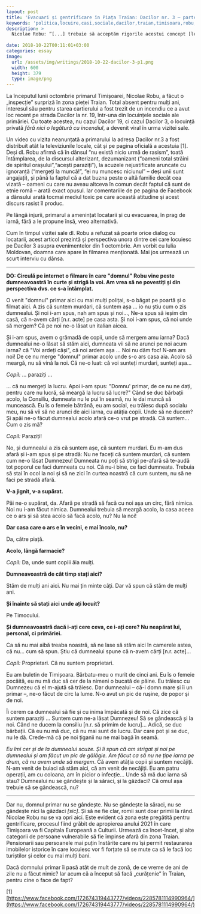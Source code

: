 ```yaml
---
layout: post
title: 'Evacuari și gentrificare în Piața Traian: Dacilor nr. 3 — partea 1'
keywords: 'politica,locuire,casi,sociale,dacilor,traian,timisoara,robu,incendiu,evacuare,gentrificare,gentrification,social,housing'
description: >
  Nicolae Robu: ”[...] trebuie să acceptăm rigorile acestui concept [lege] și când simțim că am fi mai eficienți în afara lor!”
  
date: 2018-10-22T00:11:01+03:00
categories: essay
image:
  url: /assets/img/writings/2018-10-22-dacilor-3-p1.png
  width: 600
  height: 379
  type: image/png
---
```


La începutul lunii octombrie primarul Timișoarei, Nicolae Robu, a făcut o „inspecție” surpriză în zona pieței Traian. Total absent pentru mulți ani, interesul său pentru starea cartierului a fost trezit de un incendiu ce a avut loc recent pe strada Dacilor la nr. 19, într-una din locuințele sociale ale primăriei. Cu toate acestea, nu cazul Dacilor 19, ci cazul Dacilor 3, o locuință privată *fără nici o legătură cu incendiul*, a devenit viral în urma vizitei sale. 

Un video cu vizita neanunțată a primarului la adresa Dacilor nr.3 a fost distribuit atât la televiziunile locale, cât și pe pagina oficială a acestuia [1]. Deși dl. Robu afirmă că în dânsul “nu există nicio urmă de rasism”, toată întâmplarea, de la discursul alterizant, dezumanizant (“oameni total străini de spiritul orașului”,“acești paraziți”), la acuzele nejustificate aruncate cu ignoranță (“mergeți la muncă!”, “ei nu muncesc niciunul” – deși unii sunt angajați), și până la faptul că a dat buzna peste o altă familie decât cea vizată – oameni cu care nu aveau altceva în comun decât faptul că sunt de etnie romă – arată exact opusul. Iar comentariile de pe pagina de Facebook a dânsului arată tocmai mediul toxic pe care această atitudine și acest discurs rasist îl produc. 

Pe lângă injurii, primarul a amenințat locatarii și cu evacuarea, în prag de iarnă, fără a le propune însă, vreo alternativă. 

Cum în timpul vizitei sale dl. Robu a refuzat să poarte orice dialog cu locatarii, acest articol prezintă și perspectiva unora dintre cei care locuiesc pe Dacilor 3 asupra evenimentelor din 1 octombrie. Am vorbit cu Iulia Moldovan, doamna care apare în filmarea menționată. Mai jos urmează un scurt interviu cu dânsa.

------

<b>DO: Circulă pe internet o filmare în care "domnul" Robu vine peste dumneavoastră în curte și strigă la voi. Am vrea să ne povestiți și din perspectiva dvs. ce s-a întâmplat.</b>  

O venit "domnul" primar aici cu mai mulți polițai, s-o băgat pe poartă și o filmat aici. A zis că suntem murdari, că suntem așa ... io nu știu cum o zis dumnealui. Și noi i-am spus, nah am spus și noi..., Ne-a spus să ieșim din casă, că n-avem cărți [n.r. acte] pe casa asta. Și noi i-am spus, că noi unde să mergem? Că pe noi ne-o lăsat un italian aicea.

Și i-am spus, avem o grămadă de copii, unde să mergem amu iarna? Dacă dumnealui ne-o lăsat să stăm aici, dumneata vii să ne arunci pe noi acum iarna? că "Voi ardeți căși", că noi ardem așa ... Noi nu dăm foc! N-am ars noi! De ce nu merge "domnul" primar acolo unde s-o ars casa aia. Acolo să meargă, nu să vină la noi. Că ne-o luat: că voi sunteți murdari, sunteți așa...

_Copil:_ ... paraziți ...

... că nu mergeți la lucru. Apoi i-am spus: "Domnu' primar, de ce nu ne dați,  pentru care nu lucră, să meargă la lucru să lucre?" Când se duc bărbații acolo, la Consiliu, dumneata nu le pui în seamă, nu le dai muncă să muncească. Eu îs o femeie bătrână, eu am social, eu trăiesc după socialu meu, nu să vii să ne arunci de aici iarna, cu atâția copii. Unde să ne ducem? Și apăi ne-o făcut dumnealui acolo afară ce-o vrut pe stradă. Că suntem... Cum o zis mă?

_Copil:_ Paraziți!

No, și dumnealui a zis că suntem așe, că suntem murdari. Eu m-am dus afară și i-am spus și pe stradă: Nu ne faceți că suntem murdari, că suntem cum ne-o lăsat Dumnezeu! Dumneata nu poți să strigi pe-afară să te-audă tot poporul ce faci dumneata cu noi. Că nu-i bine, ce faci dumneata. Trebuia să stai în ocol la noi și să ne zici în curtea noastră că cum suntem, nu să ne faci pe stradă afară. 

<b>V-a jignit, v-a supărat.</b>  

Păi ne-o supărat, da. Afară pe stradă să facă cu noi așa un circ, fără nimica. Noi nu i-am făcut nimica. Dumnealui trebuia să meargă acolo, la casa aceea ce o ars și să stea acolo să facă acolo, nu? Nu la noi!

<b>Dar casa care o ars e în vecini, e mai încolo, nu?</b>  

Da, către piață. 

<b>Acolo, lângă farmacie?</b>  

_Copil:_ Da, unde sunt copiii ăia mulți.  

<b>Dumneavoastră de cât timp stați aici?</b>  

Stăm de mulți ani aici. Nu mai țin minte câți. Dar vă spun că stăm de mulți ani. 

<b>Și înainte să stați aici unde ați locuit?</b>  

Pe Timocului.

<b>Și dumneavoastră dacă i-ați cere ceva, ce i-ați cere? Nu neapărat lui, personal, ci primăriei.</b>   

Ca să nu mai aibă treaba noastră, să ne lase să stăm aici în camerele astea, că nu... cum să spun. Știu că dumnealui spune că n-avem cărți [n.r. acte]...

_Copil:_ Proprietari. Că nu suntem proprietari.

Eu am buletin de Timișoara. Bărbatu-meu o murit de cinci ani. Eu îs o femeie pocăită, eu nu mă duc să cer de la nimeni o bucată de pâine. Eu trăiesc cu Dumnezeu că el m-ajută să trăiesc. Dar dumnealui – că-i domn mare și îi un primar –, ne-o făcut de circ la lume. N-o avut un pic de rușine, de popor și de noi.

Îi cerem ca dumnealui să fie și cu inima împăcată și de noi. Că zice că suntem paraziți … Suntem cum ne-a lăsat Dumnezeu! Să se gândească și la noi. Când ne ducem la consiliu [n.r. să primim de lucru]… Adică, se duc bărbații. Că eu nu mă duc, că nu mai sunt de lucru. Dar care pot și se duc, nu le dă. Crede-mă că pe noi țiganii nu ne mai bagă în seamă. 

_Eu îmi cer și de la dumnealui scuze. Și îi spun că am strigat și noi pe dumnealui și am făcut un pic de gălăgie. Am făcut ca să nu ne țipe iarna pe drum, că nu avem unde să mergem_. Că avem atâția copii și suntem necăjiți. N-am venit de buiaci să stăm aici, că am venit de necăjiți. Eu am patru operații, am cu coloana, am în picior o infecție... Unde să mă duc iarna să stau? Dumnealui nu se gândește și la săraci, și la găzdaci? Că omul așa trebuie să se gândească, nu? 

------

Dar nu, domnul primar nu se gândește. Nu se gândește la săraci, nu se gândește nici la găzdaci _[sic]_. Și să ne fie clar, romii sunt doar primii la rând. Nicolae Robu nu se va opri aici. Este evident că zona este pregătită pentru gentrificare, procesul fiind grăbit de apropierea anului 2021 în care Timișoara va fi Capitala Europeană a Culturii. Urmează ca încet-încet, și alte categorii de persoane vulnerabile să fie împinse afară din zona Traian. Pensionarii sau persoanele mai puțin înstărite care nu își permit restaurarea imobilelor istorice în care locuiesc vor fi forțate să se mute ca să le facă loc turiștilor și celor cu mai mulți bani. 

Dacă domnului primar îi pasă atât de mult de zonă, de ce vreme de ani de zile nu a făcut nimic? Iar acum că a început să facă „curățenie” în Traian, pentru cine o face de fapt? 

[1] [https://www.facebook.com/172674319443777/videos/2285781114990964/](https://www.facebook.com/172674319443777/videos/2285781114990964/)
